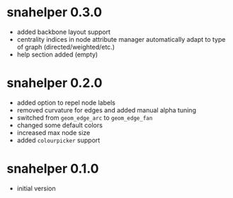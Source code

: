# snahelper 0.3.0

* added backbone layout support
* centrality indices in node attribute manager automatically adapt to type of graph (directed/weighted/etc.)
* help section added (empty)

# snahelper 0.2.0

* added option to repel node labels
* removed curvature for edges and added manual alpha tuning
* switched from `geom_edge_arc` to `geom_edge_fan`
* changed some default colors
* increased max node size
* added `colourpicker` support

# snahelper 0.1.0

* initial version
